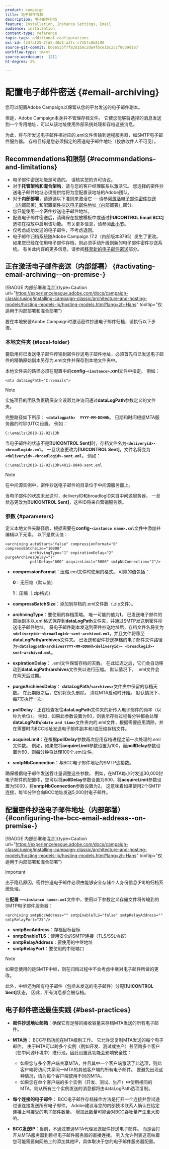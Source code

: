 ```yaml
---
product: campaign
title: 电子邮件存档
description: 电子邮件存档
feature: Installation, Instance Settings, Email
audience: installation
content-type: reference
topic-tags: additional-configurations
exl-id: 424faf25-2fd5-40d1-a2fc-c715fc0b8190
source-git-commit: b666535f7f82d1b8c2da4fbce1bc25cf8d39d187
workflow-type: tm+mt
source-wordcount: '1211'
ht-degree: 2%

---
```


# 配置电子邮件密送 {#email-archiving}



您可以配置Adobe Campaign以保留从您的平台发送的电子邮件副本。

但是，Adobe Campaign本身并不管理存档文件。 它使您能够将选择的消息发送到一个专用地址，可以从该地址使用外部系统处理和存档这些消息。

为此，将与所发送电子邮件相对应的.eml文件传输到远程服务器，如SMTP电子邮件服务器。 存档目标是您必须指定的密送电子邮件地址（投放收件人不可见）。

## Recommendations和限制 {#recommendations-and-limitations}

* 电子邮件密送功能是可选的。 请核实您的许可协议。
* 对于&#x200B;**托管架构和混合架构**，请与您的客户经理联系以激活它。 您选择的密件抄送电子邮件地址必须提供给将为您配置该地址的Adobe团队。
* 对于&#x200B;**内部部署**，请遵循以下准则来激活它 — 请参阅[激活电子邮件密件抄送（内部部署）](#activating-email-archiving--on-premise-)和[配置密件抄送电子邮件地址（内部部署）](#configuring-the-bcc-email-address--on-premise-)部分。
* 您只能使用一个密件抄送电子邮件地址。
* 配置电子邮件密送后，请确保在投放模板中或通过&#x200B;**[!UICONTROL Email BCC]**&#x200B;选项在投放中启用该功能。 有关更多信息，请参阅[此小节](../../delivery/using/sending-messages.md#archiving-emails)。
* 仅考虑成功发送的电子邮件，不考虑退回。
* 电子邮件归档系统随Adobe Campaign 17.2（内部版本8795）发生了更改。 如果您已经在使用电子邮件存档，则必须手动升级到新的电子邮件密件抄送系统。 有关此内容的更多信息，请参阅[移至新的电子邮件密送](#updated-email-archiving-system--bcc-)部分。

## 正在激活电子邮件密送（内部部署） {#activating-email-archiving--on-premise-}

[!BADGE 内部部署和混合]{type=Caution url="https://experienceleague.adobe.com/docs/campaign-classic/using/installing-campaign-classic/architecture-and-hosting-models/hosting-models-lp/hosting-models.html?lang=zh-Hans" tooltip="仅适用于内部部署和混合部署"}


要在本地安装Adobe Campaign时激活密件抄送电子邮件归档，请执行以下步骤。

### 本地文件夹 {#local-folder}

要启用将已发送电子邮件传输到密件抄送电子邮件地址，必须首先将已发送电子邮件的精确原始副本另存为.eml文件并保存到本地文件夹中。

本地文件夹的路径必须在配置中的&#x200B;**config-`<instance>`.xml**&#x200B;文件中指定。 例如：

```
<mta dataLogPath="C:\emails">
```

>[!NOTE]
>
>实施项目的团队负责确保安全设置允许访问通过&#x200B;**dataLogPath**&#x200B;参数定义的文件夹。

完整路径如下所示： **`<datalogpath>  YYYY-MM-DDHHh`**。 日期和时间根据MTA服务器的时钟(UTC)设置。 例如：

```
C:\emails\2018-12-02\13h
```

当电子邮件的状态不是&#x200B;**[!UICONTROL Sent]**&#x200B;时，存档文件名为&#x200B;**`<deliveryid>-<broadlogid>.eml`**。 一旦状态更改为&#x200B;**[!UICONTROL Sent]**，文件名将变为&#x200B;**`<deliveryid>-<broadlogid>-sent.eml`**。 例如：

```
C:\emails\2018-12-02\13h\4012-8040-sent.eml
```

>[!NOTE]
>
>在中间源实例中，密件抄送电子邮件的目录位于中间源服务器上。
>
>当电子邮件的状态未发送时，deliveryID和broadlogID来自中间源服务器。 一旦状态更改为&#x200B;**[!UICONTROL Sent]**，这些ID将来自营销服务器。

### 参数 {#parameters}

定义本地文件夹路径后，根据需要在&#x200B;**config-`<instance name>.xml`**&#x200B;文件中添加并编辑以下元素。 以下是默认值：

```
<archiving autoStart="false" compressionFormat="0" compressBatchSize="10000"
           archivingType="1" expirationDelay="2" purgeArchivesDelay="7"
           pollDelay="600" acquireLimit="5000" smtpNbConnection="2"/>
```

* **compressionFormat**：压缩.eml文件时使用的格式。 可能的值包括：

  **0**：无压缩（默认值）

  **1**：压缩（.zip格式）

* **compressBatchSize**：添加到存档的.eml文件数（.zip文件）。


* **archivingType**：要使用的存档策略。 唯一可能的值为&#x200B;**1**。 已发送电子邮件的原始副本以.eml格式保存到&#x200B;**dataLogPath**&#x200B;文件夹，并通过SMTP发送到密件抄送电子邮件地址。 将电子邮件副本发送到密件抄送地址后，存档文件名将变为&#x200B;**`<deliveryid>-<broadlogid>-sent-archived.eml`**，并且文件将移至&#x200B;**dataLogPath/archives**&#x200B;文件夹。 已发送和密件抄送存档的电子邮件文件路径为&#x200B;**`<datalogpath>archivesYYYY-MM-DDHHh<deliveryid>- <broadlogid>-sent-archived.eml`**。

  <!--
  **0**: raw copies of sent emails are saved in .eml format to the **dataLogPath** folder (default value). An archiving copy of the **`<deliveryid>-<broadlogid>-sent.eml`** file is saved to the **dataLogPath/archives** folder. The sent email file path becomes **`<datalogpath>archivesYYYY-MM-DDHHh <deliveryid>-<broadlogid>-sent.eml`**.-->

* **expirationDelay**： .eml文件保留存档的天数。 在此延迟之后，它们会自动移动到&#x200B;**dataLogPath/archives**&#x200B;文件夹以进行压缩。 默认情况下， .eml文件会在两天后过期。
* **purgeArchivesDelay**： **dataLogPath/`<archives>`**&#x200B;文件夹中保留的存档天数。 在此期限之后，它们将永久删除。 清除MTA启动时开始。 默认情况下，每7天执行一次。
* **pollDelay**：正在检查发往&#x200B;**dataLogPath**&#x200B;文件夹的新传入电子邮件的频率（以秒为单位）。 例如，如果此参数设置为60，则表示存档过程每分钟都会处理&#x200B;**dataLogPath/`<date and time>`**&#x200B;文件夹内的.eml文件，根据需要应用清除，并在需要时向BCC地址发送电子邮件副本和/或压缩存档文件。
* **acquireLimit**：在根据&#x200B;**pollDelay**&#x200B;参数再次应用存档进程之前一次处理的.eml文件数。 例如，如果您将&#x200B;**acquireLimit**&#x200B;参数设置为100，而&#x200B;**pollDelay**&#x200B;参数设置为60，则每分钟将处理100个.eml文件。
* **smtpNbConnection**：与BCC电子邮件地址的SMTP连接数。

确保根据电子邮件发送吞吐量调整这些参数。 例如，在MTA每小时发送30,000封电子邮件的配置中，您可以将&#x200B;**pollDelay**&#x200B;参数设置为600，将&#x200B;**acquireLimit**&#x200B;参数设置为5000，将&#x200B;**smtpNbConnection**&#x200B;参数设置为2。 这意味着如果使用2个SMTP连接，每10分钟会向BCC地址发送5,000封电子邮件。

## 配置密件抄送电子邮件地址（内部部署） {#configuring-the-bcc-email-address--on-premise-}

[!BADGE 内部部署和混合]{type=Caution url="https://experienceleague.adobe.com/docs/campaign-classic/using/installing-campaign-classic/architecture-and-hosting-models/hosting-models-lp/hosting-models.html?lang=zh-Hans" tooltip="仅适用于内部部署和混合部署"}


>[!IMPORTANT]
>
>出于隐私原因，密件抄送电子邮件必须由能够安全存储个人身份信息(PII)的归档系统处理。

在&#x200B;**配置 —`<instance name>.xml`**&#x200B;文件中，使用以下参数定义存储文件将传输到的SMTP电子邮件服务器：

```
<archiving smtpBccAddress="" smtpEnableTLS="false" smtpRelayAddress="" smtpRelayPort="25"/>
```

* **smtpBccAddress**：存档目标目标
* **smtpEnableTLS**：使用安全的SMTP连接（TLS/SSL协议）
* **smtpRelayAddress**：要使用的中继地址
* **smtpRelayPort**：要使用的中继端口

>[!NOTE]
>
>如果您使用的是SMTP中继，则在归档过程中不会考虑中继对电子邮件所做的更改。
>
>此外，中继还为所有电子邮件（包括未发送的电子邮件）分配&#x200B;**[!UICONTROL Sent]**&#x200B;状态。 因此，所有消息都会被存档。

<!--
## Moving to the new Email BCC {#updated-email-archiving-system--bcc-}

[!BADGE On-premise & Hybrid]{type=Caution url="https://experienceleague.adobe.com/docs/campaign-classic/using/installing-campaign-classic/architecture-and-hosting-models/hosting-models-lp/hosting-models.html" tooltip="Applies to on-premise and hybrid deployments only"}

>[!IMPORTANT]
>
>The email archiving system (BCC) changed with Adobe Campaign 17.2 (build 8795). If you are upgrading from an older build and were already using email archiving capabilities, you must upgrade manually to the new email archiving system (BCC).

To do this, make the following changes to the **`config-<instance>.xml`** file:

1. Remove the **zipPath** parameter from the **`<archiving>`** node.
1. Set the **compressionFormat** parameter to **1** if needed.
1. Set the **archivingType** parameter to **1**.

Once email BCC is configured, make sure you select the **[!UICONTROL Email BCC]** option in the delivery template or the delivery. For more on this, see [this section](../../delivery/using/sending-messages.md#archiving-emails).
-->

## 电子邮件密送最佳实践 {#best-practices}

* **密件抄送地址邮箱**：确保它有足够的接收容量来存档MTA发送的所有电子邮件。
* **MTA池**： BCC存档功能在MTA级别工作。 它允许您复制MTA发送的每个电子邮件。 由于MTA可以跨多个实例（例如开发、测试或生产）甚至跨多个客户（在中间源环境中）进行池，因此设置此功能会影响安全性：

   * 如果您与多个客户端共享MTA，并且其中一个客户端激活了此选项，则此客户端将访问共享同一MTA的其他客户端的所有电子邮件。 要避免出现这种情况，请为每个客户端使用不同的MTA。
   * 如果您在单个客户端的多个实例（开发、测试、生产）中使用相同的MTA，则从所有三个实例发送的消息都将由dataLogPath选项复制。

* **每个连接的电子邮件**： BCC电子邮件存档操作方法是打开一个连接并尝试通过该连接发送所有电子邮件。 Adobe建议与您的内部技术联系人确认在给定连接上可接受的电子邮件数量。 增加此数量可能会对BCC吞吐量产生重大影响。
* **BCC发送IP**：当前，不通过普通MTA代理发送密件抄送电子邮件。 而是会打开从MTA服务器到目标电子邮件服务器的直接连接。 列入允许列表这意味着您可能需要向网络上的添加其他IP，具体取决于您的电子邮件服务器配置。

<!--## Email BCC with Enhanced MTA {#email-bcc-with-enhanced-mta}

For **hosted and hybrid architectures**, if you have the latest instance of Adobe Campaign, or if you have upgraded to the Enhanced MTA and using Adobe Campaign 19.2 or later, you can use Email BCC with Enhanced MTA, which is more reliable, efficient, and has lower latency.

### Activating Email BCC with Enhanced MTA

To activate this feature, you must contact your account executive to communicate the BCC email address to be used for archiving.

>[!NOTE]
>
>If you were already using BCC email archiving, you can provide the same address as you were using before or use a new one. If you keep the same, you still have to contact your account executive to set it up for you.

### Specificities and recommendations

Email BCC with Enhanced MTA is not activated at the delivery level: once this feature is enabled, **all sent deliveries** are sent to the BCC email address. There is no need to select the **[!UICONTROL Email BCC]** option in the delivery template or in the delivery.

If you were already using BCC and if you keep the same address, you could see a significant increase in the volumes sent to the BCC address.

Consequently, make sure:
* The BCC address has enough reception capacity to archive all the emails that are sent.
* You have the required MTA infrastructure capacity to receive 100% of your email volume delivered to a single address.

### Limitations

* Email BCC with Enhanced MTA delivers to the BCC email address before delivering to the recipients, which can result in BCC messages being sent even though the original deliveries may have bounced. For more on bounces, see [Understanding delivery failures](../../delivery/using/understanding-delivery-failures.md).

* There is no reporting available on the delivery status of the emails sent to the BCC email address.-->